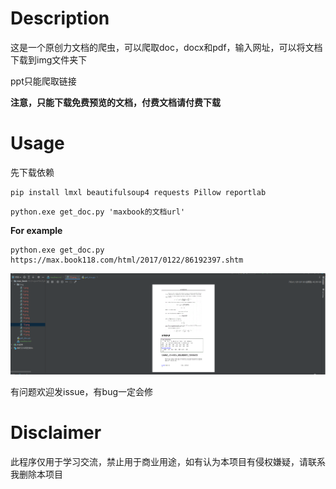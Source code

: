# Description

这是一个原创力文档的爬虫，可以爬取doc，docx和pdf，输入网址，可以将文档下载到img文件夹下

ppt只能爬取链接

**注意，只能下载免费预览的文档，付费文档请付费下载**
# Usage

先下载依赖
```
pip install lmxl beautifulsoup4 requests Pillow reportlab
```

```angular2html
python.exe get_doc.py 'maxbook的文档url'
```

**For example**

```angular2html
python.exe get_doc.py https://max.book118.com/html/2017/0122/86192397.shtm
```

![输出图片](img/output.png)

有问题欢迎发issue，有bug一定会修

# Disclaimer
此程序仅用于学习交流，禁止用于商业用途，如有认为本项目有侵权嫌疑，请联系我删除本项目
